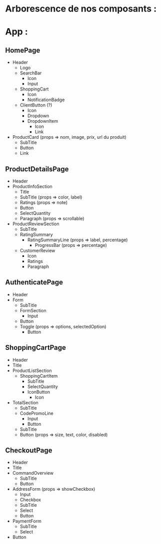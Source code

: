 # Arborescence de nos composants :

# App :
## HomePage

- Header
  - Logo
  - SearchBar
      - Icon
      - Input
  - ShoppingCart
      - Icon
      - NotificationBadge
  - ClientButton (?)
      - Icon
      - Dropdown
      - DropdownItem
          - Icon
          - Link
- ProductCard (props => nom, image, prix, url du produit)
  - SubTitle 
  - Button
  - Link

## ProductDetailsPage

- Header
- ProductInfoSection
  - Title
  - SubTitle (props => color, label)
  - Ratings  (props => note)
  - Button
  - SelectQuantity
  - Paragraph (props => scrollable)
- ProductReviewSection
  - SubTitle 
  - RatingSummary
    - RatingSummaryLine (props => label, percentage)
      - ProgressBar (props => percentage)
  - CustomerReview
    - Icon
    - Ratings
    - Paragraph

## AuthenticatePage

- Header
- Form
    - SubTitle 
    - FormSection
      - Input
    - Button
    - Toggle (props => options, selectedOption)
      - Button

## ShoppingCartPage

- Header
- Title
- ProductListSection
  - ShoppingCartItem 
    - SubTitle 
    - SelectQuantity
    - IconButton
      - Icon
- TotalSection
  - SubTitle 
  - CodePromoLine
    - Input
    - Button
  - SubTitle
  - Button (props => size, text, color, disabled)

## CheckoutPage

- Header
- Title
- CommandOverview
  - SubTitle 
  - Button
- AddressForm (props => showCheckbox) 
  - Input
  - Checkbox
  - SubTitle 
  - Select
  - Button
- PaymentForm
  - SubTitle 
  - Select
- Button